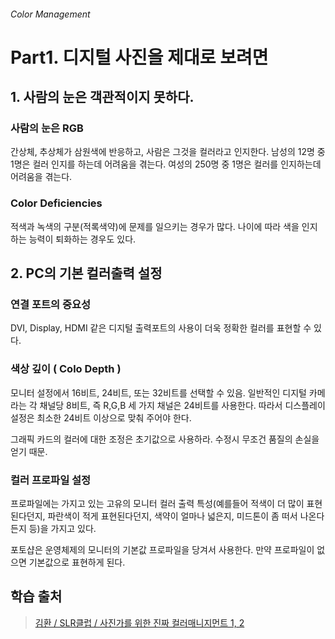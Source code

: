 ###### Color Management

# Part1. 디지털 사진을 제대로 보려면

## 1. 사람의 눈은 객관적이지 못하다.

### 사람의 눈은 RGB 
간상체, 추상체가 삼원색에 반응하고, 사람은 그것을 컬러라고 인지한다.
남성의 12명 중 1명은 컬러 인지를 하는데 어려움을 겪는다.
여성의 250명 중 1명은 컬러를 인지하는데 어려움을 겪는다.

### Color Deficiencies
적색과 녹색의 구분(적록색약)에 문제를 일으키는 경우가 많다.
나이에 따라 색을 인지하는 능력이 퇴화하는 경우도 있다.

## 2. PC의 기본 컬러출력 설정

### 연결 포트의 중요성
DVI, Display, HDMI 같은 디지털 출력포트의 사용이 더욱 정확한 컬러를 표현할 수 있다.

### 색상 깊이 ( Colo Depth )
모니터 설정에서 16비트, 24비트, 또는 32비트를 선택할 수 있음.
일반적인 디지털 카메라는 각 채널당 8비트, 즉 R,G,B 세 가지 채널은 24비트를 사용한다. 따라서 디스플레이 설정은 최소한 24비트 이상으로 맞춰 주어야 한다.

그래픽 카드의 컬러에 대한 조정은 초기값으로 사용하라. 수정시 무조건 품질의 손실을 얻기 때문.

### 컬러 프로파일 설정
프로파일에는 가지고 있는 고유의 모니터 컬러 출력 특성(예를들어 적색이 더 많이 표현된다던지, 파란색이 적게 표현된다던지, 색약이 얼마나 넓은지, 미드톤이 좀 떠서 나온다든지 등)을 가지고 있다.

포토샵은 운영체제의 모니터의 기본값 프로파일을 당겨서 사용한다. 만약 프로파일이 없으면 기본값으로 표현하게 된다.


## 학습 출처 
>[김환 / SLR클럽 / 사진가를 위한 진짜 컬러매니지먼트 1, 2](http://www.slrclub.com/bbs/vx2.php?id=slr_lecture&page=1&category=1&no=2)

